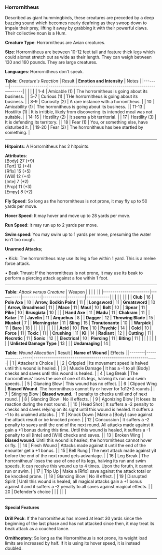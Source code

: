### Horrornitheus
Described as giant hummingbirds, these creatures are preceded by a deep buzzing sound which becomes nearly deafning as they swoop down to impale their prey, lifting it away by grabbing it with their powerful claws. Their collective noun is a Hum.

**Creature Type**: Horrornitheus are Avian creatures.

**Size**: Horrornitheus are between 10-12 feet tall and feature thick legs which could alomst stretch out as wide as their length. They can weigh between 130 and 160 pounds. They are large creatures.

**Languages**: Horrornitheus don't speak.

**Table**: *Creature's Reaction*
| Result | **Emotion and Intensity** | Notes        |
|--------|-------------------|----------------------------------------------------------------|
|        |                                                |                                   |
|   1-4  | Amicable (1) | The horrornitheus is going about its business. |
|   5-7  | Curious (1)  | THe horrornitheus is going about its business. |
|  8-9   | Curiosity (2)     | A rare instance with a horronitheus. |
|   10   | Amicability (1)  | The horronitheus is going about its business. |
|  11-13 | Hostility (1) | It is irritible, likely from discovering its intended meal was not suitable. |
|  14-16 | Hostility (2) | It seems a bit territorial. |
|   17   | Hostility (3) | It is defending its territory. |
|   18   | Fear (1)     | You, or something else, have disturbed it. |
|  19-20 | Fear (2)     | The horronitheus has bee startled by something. |

-----

**Hitpoints**: A Horrornitheus has 2 hitpoints.

**Attributes**:  
[Body] 27 (+9)  
[Fort] 12 (+4)  
[Rflx] 15 (+5)  
[Will] 12 (+4)  
[Inte] 7 (+2)  
[Prcp] 11 (+3)  
[Empy] 8 (+2)  

**Fly Speed**: So long as the horrornitheus is not prone, it may fly up to 50 yards per move.

**Hover Speed**: It may hover and move up to 28 yards per move.

**Run Speed**: It may run up to 2 yards per move.

**Swim speed**: You may swim up to 1 yards per move, presuming the water isn’t too rough.

**Unarmed Attacks**;

 • Kick: The horrornitheus may use its leg a foe within 1 yard. This is a melee force attack.

 • Beak Thrust: If the horrornitheus is not prone, it may use its beak to perform a piercing attack against a foe within 1 foot.

---------------------

**Table**: *Attack versus Creature*
| Weapon                 |          |            |         |            |         |
|------------------------|-----------|----------|------------|---------|------------|
|                        |          |            |         |            |         |
| **Club**                   | 16    | **Pole Axe**      | 10     | **Arrow, Bodkin Point**  | 11 |
| **Longsword**              | 11    | **Greatsword**    | 10     | **Arrow, Broadhead**     | 11 |
| **Mace**                   | 11    | **Maul**          | 10     | **Bolt**                 | 10 |
| **Spear**                  | 11    | **Pike**          | 10     | **Brusgiata** | 10     |  |     |
| **Hand Axe**               | 11    | **Madu** | 11     | **Chakram** | 11    |
| **Katar**                  | 11    | **Javelin**       | 11    | **Arquebus** | 8    |
| **Dagger**                 | 12    | **Throwing Blade** | 15   | **Musket** | 7    |
| **Morningstar**            | 11    | **Sling**         | 15    | **Tronutonante** | 10    |
| **Warpick**                | 11    | **Bare**       | 18 |  |     |
|                        |           |          |            |         |            |
| **Acid**                   | 10     | **Fire**          | 10     | **Psychic** | 14     |
| **Cold**                   | 10     | **Force**         | 11     | **Toxic**  | 11     |
| **Crushing**               | 11     | **Ki**            | 14     | **Radiant** | 12     |
| **Cutting**                | 11     | **Necrotic**      | 11     | **Sonic** | 12    |
| **Electrical**             | 10     | **Piercing**      | 11     | **Biting** | 11    |
|                        |           |          |            |         |            |
| **Unlisted Damage Type** | 13 |    |     | **Undamaging** | 14 |

**Table**: *Wound Allocation*
| Result | **Name of Wound** | Effects                                                        |
|--------|-------------------|----------------------------------------------------------------|
|   1    | Attacker's Choice |                                                                |
|   2    | Crippled          | Its movement speed is halved until this wound is healed.      |
|   3    | Muscle Damage     | It has a -1 to all [Body] checks and saves until this wound is healed. |
|   4    | Leg Break       | The horrornitheus' loses the use of one of its legs, halving its run and swim speeds. |
|   5    | Glancing Blow      | This wound has no effect. |
|   6    | Clipped Wing    | **Biased Wound**. The horronitheus cannot fly or hover for 1d12+3 rounds.|
|   7    | Stinging Blow    | **Biased wound**. -1 penalty to checks until end of next round. |
|   8    | Glancing Blow     | No ill effects.                                     |
|   9    | Agonizing Blow     | It loses its reaction during the next round. |
|   10   | Head Shot        | It suffers a -2 penalty to checks and saves relying on its sight until this wound is healed. It suffers a -1 to its unaimed attacks. |
|   11   | Knock Down        | Make a [Body] save against the attack result or be knocked prone. |
|   12   | Concussion        | It suffers a -2 penalty to saves until the end of the next round. All attacks made against it gain a +1 bonus during this time. Until this wound is healed, it suffers a -1 penalty to all [Inte] and [Will] checks and saves. |
|   13   | Broken Wing       | **Biased wound**. Until this wound is healed, the horrornitheus cannot hover or fly.  |
|   14   | Flesh Wound       | Attacks made against it until the end of the enounter get a +1 bonus. |
|   15   | Bell Rung         | The next attack made against yit before the end of the next round gets advantage.  |
|   16   | Leg Break    | The horrornitheus' loses the use of one of its legs, halving its run and swim speeds. It can receive this wound up to 4 times. Upon the foruth, it cannot run or swim. |
|   17   | Trip Up           | Make a [Rflx] save against the attack total or be knocked prone.                                  |
|   18   | Glancing Blow         | No ill effect. |
|   19   | Disrupted Spirit  | Until this wound is healed, all magical attacks gain a +1 bonus against it and it suffers a -2 penalty to all saves against magical effects. |
|   20   | Defender's choice |                                   |
|        |                                                |                                   |

---------------------

#### Special Features

**Drill Peck**: If the horrornitheus has moved at least 30 yards since the beginning of the last phase and has not attacked since then, it may treat its beak attack as a couched lance.

**Ornithoptery**: So long as the Horrornitheus is not prone, its weight load limits are increased by half. If it is using its hover speed, it is instead doubled.
